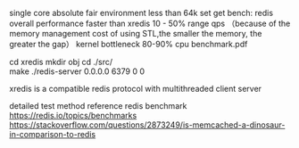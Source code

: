 single core absolute fair environment  less than 64k set get bench: redis overall performance faster than xredis 10 - 50% range qps 
（because of the memory management cost of using STL,the smaller the memory, the greater the gap） kernel bottleneck 80-90% cpu benchmark.pdf 

cd xredis  mkdir obj  cd ./src/    
make 
./redis-server 0.0.0.0 6379 0 0 

xredis is a compatible redis protocol with multithreaded client server

detailed test method reference redis benchmark  
https://redis.io/topics/benchmarks 
https://stackoverflow.com/questions/2873249/is-memcached-a-dinosaur-in-comparison-to-redis 

